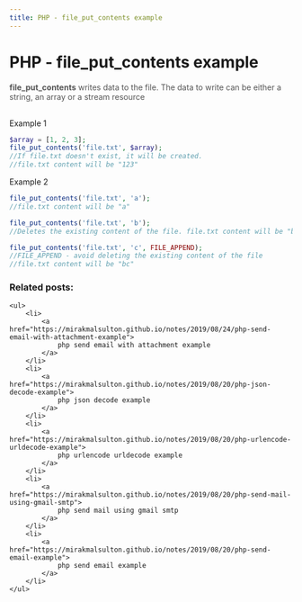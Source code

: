 ```yaml
---
title: PHP - file_put_contents example
---
```


<h1 class="header">PHP - file_put_contents example</h1>


<div style="color:#555;margin-bottom:30px;">
    <b>file_put_contents</b> writes data to the file.
    The data to write can be either a string, an array or a stream resource
</div>


Example 1
```php
$array = [1, 2, 3];
file_put_contents('file.txt', $array);
//If file.txt doesn't exist, it will be created.
//file.txt content will be "123"
```

Example 2
```php
file_put_contents('file.txt', 'a');
//file.txt content will be "a"

file_put_contents('file.txt', 'b');
//Deletes the existing content of the file. file.txt content will be "b"

file_put_contents('file.txt', 'c', FILE_APPEND);
//FILE_APPEND - avoid deleting the existing content of the file
//file.txt content will be "bc"
```


<div class="related_posts_block">
    <h3>Related posts:</h3>

    <ul>
        <li>
            <a href="https://mirakmalsulton.github.io/notes/2019/08/24/php-send-email-with-attachment-example">
                php send email with attachment example
            </a>
        </li>
        <li>
            <a href="https://mirakmalsulton.github.io/notes/2019/08/20/php-json-decode-example">
                php json decode example
            </a>
        </li>
        <li>
            <a href="https://mirakmalsulton.github.io/notes/2019/08/20/php-urlencode-urldecode-example">
                php urlencode urldecode example
            </a>
        </li>
		<li>
            <a href="https://mirakmalsulton.github.io/notes/2019/08/20/php-send-mail-using-gmail-smtp">
                php send mail using gmail smtp
            </a>
        </li>
		<li>
            <a href="https://mirakmalsulton.github.io/notes/2019/08/20/php-send-email-example">
                php send email example
            </a>
        </li>
    </ul>
</div>